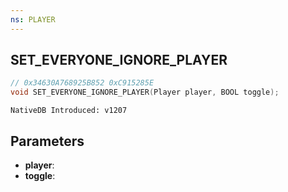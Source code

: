 ```yaml
---
ns: PLAYER
---
```

## SET_EVERYONE_IGNORE_PLAYER

```c
// 0x34630A768925B852 0xC915285E
void SET_EVERYONE_IGNORE_PLAYER(Player player, BOOL toggle);
```

```
NativeDB Introduced: v1207
```

## Parameters
* **player**:
* **toggle**:
